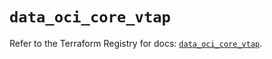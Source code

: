 # `data_oci_core_vtap`

Refer to the Terraform Registry for docs: [`data_oci_core_vtap`](https://registry.terraform.io/providers/hashicorp/oci/7.19.0/docs/data-sources/core_vtap).
